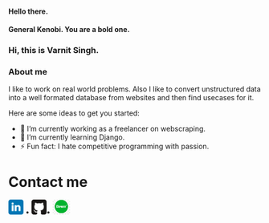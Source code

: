 #### Hello there.
#### General Kenobi. You are a bold one.
### Hi, this is Varnit Singh.
### About me
I like to work on real world problems. Also I like to convert unstructured data into a well formated database from websites and then find usecases for it.

Here are some ideas to get you started:

- 🔭 I’m currently working as a freelancer on webscraping.
- 🌱 I’m currently learning Django.
- ⚡ Fun fact: I hate competitive programming with passion.

# Contact me
<a href = https://www.linkedin.com/in/varnitsingh><img src=https://raw.githubusercontent.com/edent/SuperTinyIcons/master/images/svg/linkedin.svg height='30' weight='30'></a> • <a href = https://github.com/varnitsingh><img src=https://raw.githubusercontent.com/edent/SuperTinyIcons/master/images/svg/github.svg height='30' weight='30'></a>• <a href = https://www.fiverr.com/butcrack694><img src=https://raw.githubusercontent.com/varnitsingh/varnitsingh/main/fiverr-icon.jpg height='30' weight='30'></a>
